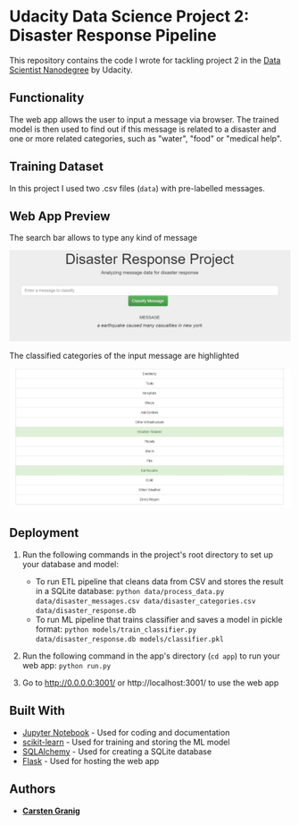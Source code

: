 # Udacity Data Science Project 2: Disaster Response Pipeline

This repository contains the code I wrote for tackling project 2 in the [Data Scientist Nanodegree](https://www.udacity.com/course/data-scientist-nanodegree--nd025) by Udacity.


## Functionality

The web app allows the user to input a message via browser. The trained model is then used to find out if this message is related to a disaster and one or more related categories, such as "water", "food" or "medical help".


## Training Dataset

In this project I used two .csv files (`data`) with pre-labelled messages.


## Web App Preview

The search bar allows to type any kind of message

![Search Bar](assets\images\search_bar.jpg?raw=true "Search Bar")


The classified categories of the input message are highlighted

![Output Result](assets\images\result_classification.jpg?raw=true "Output Result")


## Deployment

1. Run the following commands in the project's root directory to set up your database and model:

    - To run ETL pipeline that cleans data from CSV and stores the result in a SQLite database:
        `python data/process_data.py data/disaster_messages.csv data/disaster_categories.csv data/disaster_response.db`
    - To run ML pipeline that trains classifier and saves a model in pickle format:
        `python models/train_classifier.py data/disaster_response.db models/classifier.pkl`

2. Run the following command in the app's directory (`cd app`) to run your web app:
    `python run.py`

3. Go to http://0.0.0.0:3001/ or http://localhost:3001/ to use the web app

## Built With

* [Jupyter Notebook](https://jupyter.org) - Used for coding and documentation
* [scikit-learn](https://scikit-learn.org/stable/install.html) - Used for training and storing the ML model
* [SQLAlchemy](https://www.sqlalchemy.org/) - Used for creating a SQLite database
* [Flask](https://flask.palletsprojects.com/en/1.1.x/) - Used for hosting the web app


## Authors

* [**Carsten Granig**](https://www.linkedin.com/in/carsten-granig/)


